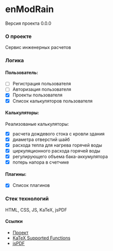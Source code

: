 # enModRain
Версия проекта 0.0.0
### О проекте
Сервис инженерных расчетов

### Логика

#### Пользователь:

- [ ] Регистрация пользователя
- [ ] Авторизация пользователя
- [X] Проекты пользователя
- [X] Список калькуляторов пользователя

#### Калькуляторы:

Реализованые калькуляторы:
- [X] расчета дождевого стока с кровли здания
- [X] диаметра отверстий шайб 
- [X] расхода тепла для нагрева горячей воды
- [X] циркуляционного расхода горячей воды
- [X] регулирующего объема бака-аккумулятора
- [X] потерь напора в счетчике

#### Плагины:
- [X] Список плагинов

### Стек технологий
HTML, CSS, JS, KaTeX, jsPDF

#### Ссылки
* [Проект](https://bmazurme.github.io/enModRain/index.html)
* [KaTeX Supported Functions](https://katex.org/docs/supported.html)
* [jsPDF](https://github.com/parallax/jsPDF)
